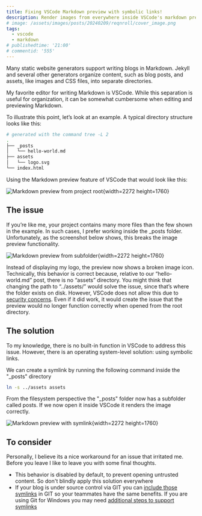 ```yaml
---
title: Fixing VSCode Markdown preview with symbolic links!
description: Render images from everywhere inside VSCode's markdown preview
# image: /assets/images/posts/20240209/reqnroll/cover_image.png
tags:
  - vscode
  - markdown
# publishedtime: '21:00'
# commentid: '555' 
---
```

Many static website generators support writing blogs in Markdown. Jekyll and several other generators organize content, such as blog posts, and assets, like images and CSS files, into separate directories.

My favorite editor for writing Markdown is VSCode. While this separation is useful for organization, it can be somewhat cumbersome when editing and previewing Markdown.

To illustrate this point, let’s look at an example. A typical directory structure looks like this:

```sh
# generated with the command tree -L 2
.
├── _posts
│   └── hello-world.md
├── assets
│   └── logo.svg
└── index.html
```

Using the Markdown preview feature of VSCode that would look like this:
<!-- code --profile "Blog" . -->
![Markdown preview from project root](/assets/images/drafts/20240806/markdown-preview/001.png){width=2272 height=1760}

## The issue

If you’re like me, your project contains many more files than the few shown in the example. In such cases, I prefer working inside the _posts folder. Unfortunately, as the screenshot below shows, this breaks the image preview functionality.

![Markdown preview from subfolder](/assets/images/drafts/20240806/markdown-preview/002.png){width=2272 height=1760}

Instead of displaying my logo, the preview now shows a broken image icon. Technically, this behavior is correct because, relative to our “hello-world.md” post, there is no “assets” directory. You might think that changing the path to “../assets/” would solve the issue, since that’s where the folder exists on disk. However, VSCode does not allow this due to [security concerns](https://github.com/Microsoft/vscode/issues/64685#issuecomment-446414622). Even if it did work, it would create the issue that the preview would no longer function correctly when opened from the root directory.

## The solution

To my knowledge, there is no built-in function in VSCode to address this issue. However, there is an operating system-level solution: using symbolic links.

We can create a symlink by running the following command inside the "_posts" directory

```sh
ln -s ../assets assets
```

From the filesystem perspective the "_posts" folder now has a subfolder called posts. If we now open it inside VSCode it renders the image correctly.

![Markdown preview with symlink](/assets/images/drafts/20240806/markdown-preview/003.png){width=2272 height=1760}

## To consider

Personally, I believe its a nice workaround for an issue that irritated me.
Before you leave I like to leave you with some final thoughts.

- This behavior is disabled by default, to prevent opening untrusted content. So don't blindly apply this solution everywhere
- If your blog is under source control via GIT you can [include those symlinks](https://stackoverflow.com/questions/954560/how-does-git-handle-symbolic-links/18791647#18791647) in GIT so your teammates have the same benefits. If you are using Git for Windows you may need [additional steps to support symlinks](https://stackoverflow.com/questions/5917249/git-symbolic-links-in-windows/59761201#59761201)
